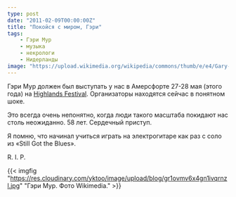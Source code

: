 ```yaml
---
type: post
date: "2011-02-09T00:00:00Z"
title: "Покойся с миром, Гэри"
tags:
    - Гэри Мур
    - музыка
    - некрологи
    - Нидерланды
image: "https://upload.wikimedia.org/wikipedia/commons/thumb/e/e4/Gary-Moore-at-Pite-Havsbad.jpg/463px-Gary-Moore-at-Pite-Havsbad.jpg"
---
```


Гэри Мур должен был выступать у нас в Амерсфорте 27-28 мая (этого года) на [Highlands Festival](http://www.highlandsfestival.nl/programma/). Организаторы находятся сейчас в понятном шоке.

Это всегда очень непонятно, когда люди такого масштаба покидают нас столь неожиданно. 58 лет. Сердечный приступ.

<!--more-->

Я помню, что начинал учиться играть на электрогитаре как раз с соло из «Still Got the Blues».

R. I. P.

{{< imgfig "https://res.cloudinary.com/yktoo/image/upload/blog/gr1ovmv6x4gn1ivqrnzl.jpg" "Гэри Мур. Фото Wikimedia." >}}

